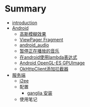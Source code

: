 # Summary

* [introduction](README.md)
* [Android](chapter1.md)
   * [高斯模糊效果](gao_si_mo_hu_xiao_guo.md)
   * [ViewPager Fragment](viewpager_fragment.md)
   * [android_audio](androidaudio.md)
   * [暂停正在播放的音乐](qi_ta.md)
   * [在android使用lambda表达式](zai_android_shi_yong_lambda_biao_da_shi.md)
   * [Android OpenGL-ES GPUImage](android_opengl-es_gpuimage.md)
   * [OkHttpClient添加拦截器](okhttpclienttian_jia_lan_jie_qi.md)
* [服务端](java.md)
   * [j2ee](j2ee.md)
   * 配置
       * [ganglia 安装](ganglia_an_zhuang.md)
   * 使用笔记

